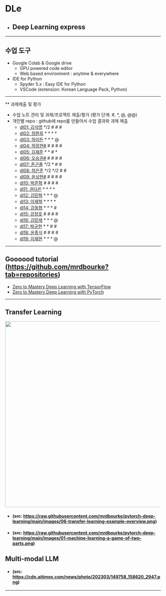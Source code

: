 # DLe
- ## Deep Learning express
---
## 수업 도구
* Google Colab & Google drive
  - GPU powered code editor
  - Web based environment : anytime & everywhere
* IDE for Python
  - Spyder 5.x : Easy IDE for Python
  - VSCode (extension: Korean Language Pack, Python)
---  

** 과제제출 및 평가
- 수업 노트 관리 및 과제/프로젝트 제출/평가 (평가 단계: #, *, @, @@)
- 개인별 repo : github에 repo를 만들어서 수업 결과와 과제 제출                
  * [dl01: 김석영](https://github.com/cheesedog-paradise/dl01) */2 # # #
  * [dl02: 정환희](https://github.com/alemskdlt/dl02) * * * *
  * [dl03: 하이든](https://github.com/HayDen-Gonne/dl03) * * * @
  * [dl04: 하정현#]() # # # #
  * [dl05: 김재준](https://github.com/jaejun22/dl05) * * # *
  * [dl06: 오승권#]() # # # #
  * [dl07: 혼곤졸](https://github.com/20211527/dl07) */2 * # #
  * [dl08: 허은준](https://github.com/kukichocollis/dl08) */2 */2 # #
  * [dl09: 윤상현#]() # # # #
  * [dl10: 박준혁](https://github.com/20212609/dl10) # # # #
  * [dl11: 권다은](https://github.com/daeunkk/dl11) * * * *
  * [dl12: 김민혁](https://github.com/JerryK97/dl12) * * * @
  * [dl13: 이재혁](https://github.com/jae-hyuck/dl13) * * * *
  * [dl14: 강동협](https://github.com/Hyup98/DL14) * * * #
  * [dl15: 강창호](https://github.com/Kangchangho1234/dl15) # # # #
  * [dl16: 김민제](https://github.com/mixhub10/dl16) * * * @
  * [dl17: 박규현](https://github.com/Park20182618/dl17) * * # #
  * [dl18: 윤종식](https://github.com/jongsik22/dl18) # # # #
  * [dl19: 이재현](https://github.com/iamgus123/dl19) * * * @
  
---
## Goooood tutorial (https://github.com/mrdbourke?tab=repositories)  
- [Zero to Mastery Deep Learning with TensorFlow](https://github.com/mrdbourke/tensorflow-deep-learning)
- [Zero to Mastery Deep Learning with PyTorch](https://github.com/mrdbourke/pytorch-deep-learning)
---
## Transfer Learning 
<img src="https://github.com/mrdbourke/pytorch-deep-learning/raw/main/images/06-transfer-learning-example-overview.png" width=900 height=600>  

- #### (src: https://raw.githubusercontent.com/mrdbourke/pytorch-deep-learning/main/images/06-transfer-learning-example-overview.png)  
- #### (src: https://raw.githubusercontent.com/mrdbourke/pytorch-deep-learning/main/images/01-machine-learning-a-game-of-two-parts.png)

## Multi-modal LLM  
- #### (src: https://cdn.aitimes.com/news/photo/202303/149758_158620_2947.png)  

---

